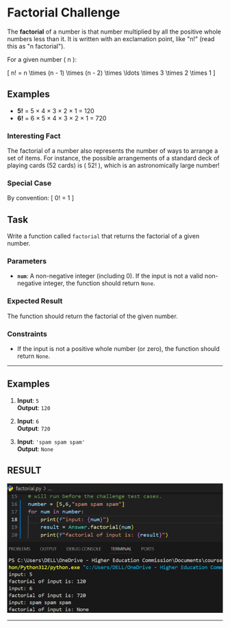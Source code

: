 
# Factorial Challenge

The **factorial** of a number is that number multiplied by all the positive whole numbers less than it. It is written with an exclamation point, like "n!" (read this as "n factorial").

For a given number \( n \):

\[
n! = n \times (n - 1) \times (n - 2) \times \ldots \times 3 \times 2 \times 1
\]

## Examples

- **5!** = 5 × 4 × 3 × 2 × 1 = 120
- **6!** = 6 × 5 × 4 × 3 × 2 × 1 = 720

### Interesting Fact
The factorial of a number also represents the number of ways to arrange a set of items. For instance, the possible arrangements of a standard deck of playing cards (52 cards) is \( 52! \), which is an astronomically large number!

### Special Case
By convention:
\[
0! = 1
\]

## Task
Write a function called `factorial` that returns the factorial of a given number.

### Parameters
- **`num`**: A non-negative integer (including 0). If the input is not a valid non-negative integer, the function should return `None`.

### Expected Result
The function should return the factorial of the given number.

### Constraints
- If the input is not a positive whole number (or zero), the function should return `None`.

---

## Examples

1. **Input**: `5`  
   **Output**: `120`

2. **Input**: `6`  
   **Output**: `720`

3. **Input**: `'spam spam spam'`  
   **Output**: `None`
## RESULT
![Factorial Challenge](.\images\factorial.PNG)

---
